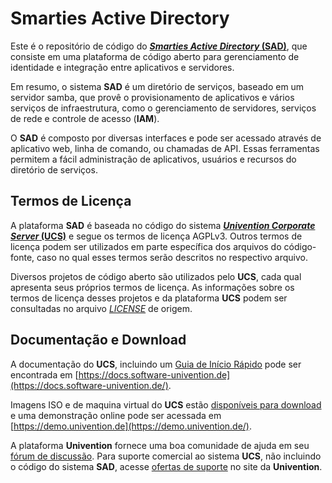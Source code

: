 # Smarties Active Directory

Este é o repositório de código do [**_Smarties Active Directory_ (SAD)**](https://sad.repository.smarttarget.tech), que consiste em uma plataforma de código aberto para gerenciamento de identidade e integração entre aplicativos e servidores.

Em resumo, o sistema **SAD** é um diretório de serviços, baseado em um servidor samba, que provê o provisionamento de aplicativos e vários serviços de infraestrutura, como o gerenciamento de servidores, serviços de rede e controle de acesso (**IAM**).

O **SAD** é composto por diversas interfaces e pode ser acessado através de aplicativo web, linha de comando, ou chamadas de API. Essas ferramentas permitem a fácil administração de aplicativos, usuários e recursos do diretório de serviços. 

## Termos de Licença 

A plataforma **SAD** é baseada no código do sistema [**_Univention Corporate Server_ (UCS)**](https://github.com/univention/univention-corporate-server) e segue os termos de licença AGPLv3. Outros termos de licença podem ser utilizados em parte específica dos arquivos do código-fonte, caso no qual esses termos serão descritos no respectivo arquivo.

Diversos projetos de código aberto são utilizados pelo **UCS**, cada qual apresenta seus próprios termos de licença. As informações sobre os termos de licença desses projetos e da plataforma **UCS** podem ser consultadas no arquivo [_LICENSE_](https://github.com/univention/univention-corporate-server/LICENSE) de origem.

## Documentação e Download

A documentação do **UCS**, incluindo um [Guia de Início Rápido](https://docs.software-univention.de/n/en/docs/quickstart.html#quickstart) pode ser encontrada em [https://docs.software-univention.de](https://docs.software-univention.de/).

Imagens ISO e de maquina virtual do **UCS** estão [disponíveis para download](https://www.univention.com/products/download/) e uma demonstração online pode ser acessada em [https://demo.univention.de](https://demo.univention.de/).

A plataforma **Univention** fornece uma boa comunidade de ajuda em seu [fórum de discussão](https://help.univention.com). Para suporte comercial ao sistema **UCS**, não incluindo o código do sistema **SAD**, acesse [ofertas de suporte](https://www.univention.com/download-and-support/support/commercial-support/) no site da **Univention**.